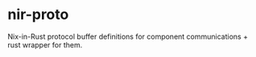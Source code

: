 # nir-proto

Nix-in-Rust protocol buffer definitions for component communications + rust wrapper for them.
